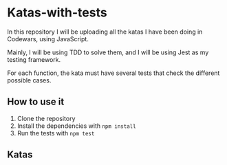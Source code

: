 # Katas-with-tests

In this repository I will be uploading all the katas I have been doing in Codewars, using JavaScript.

Mainly, I will be using TDD to solve them, and I will be using Jest as my testing framework.

For each function, the kata must have several tests that check the different possible cases.

## How to use it

1. Clone the repository
2. Install the dependencies with `npm install`
3. Run the tests with `npm test`

## Katas

